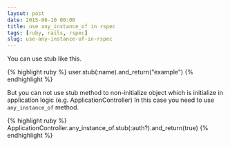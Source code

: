 ```yaml
---
layout: post
date: 2015-06-10 00:00
title: use any_instance_of in rspec
tags: [ruby, rails, rspec]
slug: use-any-instance-of-in-rspec
---
```


You can use stub like this.

{% highlight ruby %}
user.stub(:name).and_return("example")
{% endhighlight %}

But you can not use stub method to non-initialize object which is initialize in application logic (e.g. ApplicationController)
In this case you need to use `any_instance_of` method.

{% highlight ruby %}
ApplicationController.any_instance_of.stub(:auth?).and_return(true)
{% endhighlight %}

